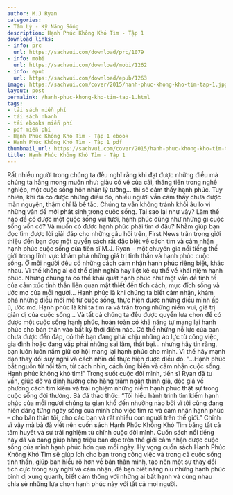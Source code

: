 ```yaml
---
author: M.J Ryan
categories:
- Tâm Lý - Kỹ Năng Sống
description: Hạnh Phúc Không Khó Tìm - Tập 1
download_links:
- info: prc
  url: https://sachvui.com/download/prc/1079
- info: mobi
  url: https://sachvui.com/download/mobi/1262
- info: epub
  url: https://sachvui.com/download/epub/1263
image: https://sachvui.com/cover/2015/hanh-phuc-khong-kho-tim-tap-1.jpg
layout: post
permalink: /hanh-phuc-khong-kho-tim-tap-1.html
tags:
- tải sách miễn phí
- tải sách nhanh
- tải ebooks miễn phí
- pdf miễn phí
- Hạnh Phúc Không Khó Tìm - Tập 1 ebook
- Hạnh Phúc Không Khó Tìm - Tập 1 pdf
thumbnail_url: https://sachvui.com/cover/2015/hanh-phuc-khong-kho-tim-tap-1.jpg
title: Hạnh Phúc Không Khó Tìm - Tập 1
---
```


 <div class="item-desc text-justify"> Rất nhiều người trong chúng ta đều nghĩ rằng khi đạt được những điều mà chúng ta hằng mong muốn như: giàu có về của cải, thăng tiến trong nghề nghiệp, một cuộc sống hôn nhân lý tưởng… thì sẽ cảm thấy hạnh phúc. Tuy nhiên, khi đã có được những điều đó, nhiều người vẫn cảm thấy chưa được mãn nguyện, thậm chí là bế tắc. Chúng ta vẫn không tránh khỏi âu lo vì những vấn đề mới phát sinh trong cuộc sống. Tại sao lại như vậy? Làm thế nào để có được một cuộc sống vui tươi, hạnh phúc đúng như những gì cuộc sống vốn có? Và muốn có được hạnh phúc phải tìm ở đâu? Nhằm giúp bạn đọc tìm được lời giải đáp cho những câu hỏi trên, First News trân trọng giới thiệu đến bạn đọc một quyển sách rất đặc biệt về cách tìm và cảm nhận hạnh phúc cuộc sống của tiến sĩ M.J. Ryan – một chuyên gia nổi tiếng thế giới trong lĩnh vực khám phá những giá trị tinh thần và hạnh phúc cuộc sống. Ở mỗi người đều có những cách cảm nhận hạnh phúc riêng biệt, khác nhau. Vì thế không ai có thể định nghĩa hay liệt kê cụ thể về khái niệm hạnh phúc. Nhưng chúng ta có thể khái quát hạnh phúc như một vấn đề tinh tế của cảm xúc tinh thần liên quan mật thiết đến tích cách, mục đích sống và ước mơ của mỗi người… Hạnh phúc là khi chúng ta biết cảm nhận, khám phá những điều mới mẻ từ cuộc sống, thực hiện được những điều mình ấp ủ, ước mơ. Hạnh phúc là khi ta tìm ra và trân trọng những niềm vui, giá trị giản dị của cuộc sống… Và tất cả chúng ta đều được quyền lựa chọn để có được một cuộc sống hạnh phúc, hoàn toàn có khả năng tự mang lại hạnh phúc cho bản thân vào bất kỳ thời điểm nào. Có thể những nỗ lực của bạn chưa được đền đáp, có thể bạn đang phải chịu những áp lực từ công việc, gia đình hoặc đang vấp phải những sai lầm, thất bại… nhưng hãy tin rằng, bạn luôn luôn nắm giữ cơ hội mang lại hạnh phúc cho mình. Vì thế hãy mạnh dạn thay đổi suy nghĩ và cách nhìn để thực hiện được điều đó. "...Hạnh phúc bắt nguồn từ nội tâm, từ cách nhìn, cách ứng biến và cảm nhận cuộc sống. Hạnh phúc không khó tìm!” Trong suốt cuộc đời mình, tiến sĩ Ryan đã tư vấn, giúp đỡ và định hướng cho hàng trăm ngàn thính giả, độc giả về phương cách tìm kiếm và trải nghiệm những niềm hạnh phúc thật sự trong cuộc sống đời thường. Bà đã thao thức: “Tôi hiểu hành trình tìm kiếm hạnh phúc của mỗi người chúng ta gian khổ đến nhường nào bởi vì tôi cũng đang hiến dâng từng ngày sống của mình cho việc tìm ra và cảm nhận hạnh phúc – cho bản thân tôi, cho các bạn và rất nhiều con người trên thế giới.” Chính vì vậy mà bà đã viết nên cuốn sách Hạnh Phúc Không Khó Tìm bằng tất cả tâm huyết và sự trải nghiệm từ chính cuộc đời mình. Cuốn sách nổi tiếng này đã và đang giúp hàng triệu bạn đọc trên thế giới cảm nhận được cuộc sống của mình hạnh phúc hơn qua mỗi ngày. Hy vọng cuốn sách Hạnh Phúc Không Khó Tìm sẽ giúp ích cho bạn trong công việc và trong cả cuộc sống tinh thần, giúp bạn hiểu rõ hơn về bản thân mình, tạo nên một sự thay đổi tích cực trong suy nghĩ và cảm nhận, để bạn biết nâng niu những hạnh phúc bình dị xung quanh, biết cảm thông với những ai bất hạnh và cùng nhau chia sẻ những lựa chọn hạnh phúc này với tất cả mọi người. </div>